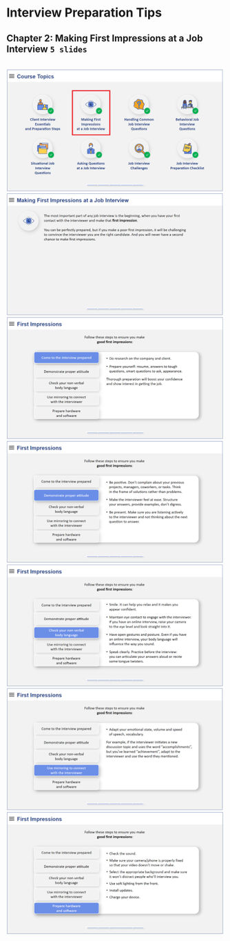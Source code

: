 # Interview Preparation Tips

## Chapter 2: Making First Impressions at a Job Interview `5 slides`

<br>
<img src="slides/019.png"></img>
<img src="slides/020.png"></img>
<img src="slides/021.png"></img>
<img src="slides/022.png"></img>
<img src="slides/023.png"></img>
<img src="slides/024.png"></img>
<img src="slides/025.png"></img>

